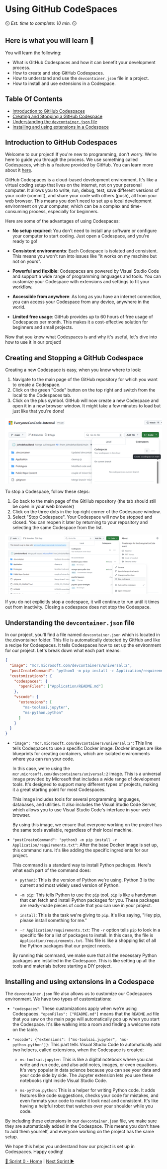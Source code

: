 # Using GitHub CodeSpaces
⏲️ _Est. time to complete: 10 min._ ⏲️

## Here is what you will learn 🎯
You will learn the following:
- What is GitHub Codespaces and how it can benefit your development process.
- How to create and stop GitHub Codespaces.
- How to understand and use the `devcontainer.json` file in a project.
- How to install and use extensions in a Codespace.

## Table Of Contents
- [Introduction to GitHub Codespaces](#introduction-to-github-codespaces)
- [Creating and Stopping a GitHub Codespace](#creating-and-stopping-a-github-codespace)
- [Understanding the `devcontainer.json` file](#understanding-the-devcontainerjson-file)
- [Installing and using extensions in a Codespace](#installing-and-using-extensions-in-a-codespace)

## Introduction to GitHub Codespaces

Welcome to our project! If you're new to programming, don't worry. We're here to guide you through the process. We use something called Codespaces, which is a feature provided by GitHub. You can learn more about it [here](https://github.com/features/codespaces).

GitHub Codespaces is a cloud-based development environment. It's like a virtual coding setup that lives on the internet, not on your personal computer. It allows you to write, run, debug, test, save different versions of your code (commit), and share your code with others (push), all from your web browser. This means you don't need to set up a local development environment on your computer, which can be a complex and time-consuming process, especially for beginners.

Here are some of the advantages of using Codespaces:

- **No setup required**: You don't need to install any software or configure your computer to start coding. Just open a Codespace, and you're ready to go!

- **Consistent environments**: Each Codespace is isolated and consistent. This means you won't run into issues like "it works on my machine but not on yours".

- **Powerful and flexible**: Codespaces are powered by Visual Studio Code and support a wide range of programming languages and tools. You can customize your Codespace with extensions and settings to fit your workflow.

- **Accessible from anywhere**: As long as you have an internet connection, you can access your Codespace from any device, anywhere in the world.

- **Limited free usage**: GitHub provides up to 60 hours of free usage of Codespaces per month. This makes it a cost-effective solution for beginners and small projects.

Now that you know what Codespaces is and why it's useful, let's dive into how to use it in our project!


## Creating and Stopping a GitHub Codespace

Creating a new Codespace is easy, when you know where to look:

1. Navigate to the main page of the GitHub repository for which you want to create a Codespace.
2. Click on the green "Code" button on the top right and switch from the local to the Codespaces tab.
3. Click on the plus symbol. GitHub will now create a new Codespace and open it in a new browser window. It might take a few minutes to load but just like that you're done!

![Create Codespaces](../content-images/Sprint%2000/github/CreateCodespaces.png)

To stop a Codespace, follow these steps:

1. Go back to the main page of the GitHub repository (the tab should still be open in your web browser) 
2. Click on the three dots in the top right corner of the Codespace window.
3. Select "Stop Codespace". Your Codespace will now be stopped and closed. You can reopen it later by returning to your repository and selecting the same Codespace from the list.

![Stop Codespaces](../content-images/Sprint%2000/github/StopCodespaces.png)

If you do not explicitly stop a codespace, it will continue to run until it times out from inactivity. Closing a codespace does not stop the Codespace.

## Understanding the `devcontainer.json` file

In our project, you'll find a file named `devcontainer.json` which is located in the.devontainer folder. This file is automatically detected by GitHub and like a recipe for Codespaces. It tells Codespaces how to set up the environment for our project. Let's break down what each part means:

```json
{
  "image": "mcr.microsoft.com/devcontainers/universal:2",
  "postCreateCommand": "python3 -m pip install -r Application/requirements.txt",
  "customizations": {
    "codespaces": {
      "openFiles": ["Application/README.md"]
    },
    "vscode": {
      "extensions": [
        "ms-toolsai.jupyter",
        "ms-python.python"
      ]
    }
  }
}
```

- `"image": "mcr.microsoft.com/devcontainers/universal:2"`: This line tells Codespaces to use a specific Docker image. Docker images are like blueprints for creating containers, which are isolated environments where you can run your code. 

    In this case, we're using the `mcr.microsoft.com/devcontainers/universal:2` image. This is a universal image provided by Microsoft that includes a wide range of development tools. It's designed to support many different types of projects, making it a great starting point for most Codespaces.

    This image includes tools for several programming languages, databases, and utilities. It also includes the Visual Studio Code Server, which allows you to use Visual Studio Code's interface in your web browser.

    By using this image, we ensure that everyone working on the project has the same tools available, regardless of their local machine. 

- `"postCreateCommand": "python3 -m pip install -r Application/requirements.txt"`: After the base Docker image is set up, this command runs. It's like adding the specific ingredients for our project. 

    This command is a standard way to install Python packages. Here's what each part of the command does:

    - `python3`: This is the version of Python we're using. Python 3 is the current and most widely used version of Python.

    - `-m pip`: This tells Python to use the `pip` tool. `pip` is like a handyman that can fetch and install Python packages for you. These packages are ready-made pieces of code that you can use in your project.

    - `install`: This is the task we're giving to `pip`. It's like saying, "Hey pip, please install something for me."

    - `-r Application/requirements.txt`: The `-r` option tells `pip` to look in a specific file for a list of packages to install. In this case, the file is `Application/requirements.txt`. This file is like a shopping list of all the Python packages that our project needs.

    By running this command, we make sure that all the necessary Python packages are installed in the Codespace. This is like setting up all the tools and materials before starting a DIY project.

## Installing and using extensions in a Codespace

The `devcontainer.json` file also allows us to customize our Codespaces environment. We have two types of customizations:

- `"codespaces"`: These customizations apply when we're using Codespaces. `"openFiles": ["README.md"]` means that the `README.md` file that you saw on the main page will automatically pop up when you start the Codespace. It's like walking into a room and finding a welcome note on the table.

- `"vscode": {"extensions": ["ms-toolsai.jupyter", "ms-python.python"]}`: This part tells Visual Studio Code to automatically add two helpers, called extensions, when the Codespace is created:

  - `ms-toolsai.jupyter`: This is like a digital notebook where you can write and run code, and also add notes, images, or even equations. It's very popular in data science because you can see your data and your code side by side. The Jupyter extension lets you use these notebooks right inside Visual Studio Code.

  - `ms-python.python`: This is a helper for writing Python code. It adds features like code suggestions, checks your code for mistakes, and even formats your code to make it look neat and consistent. It's like having a helpful robot that watches over your shoulder while you code.

By including these extensions in our `devcontainer.json` file, we make sure they are automatically added in the Codespace. This means you don't have to add them yourself, and everyone working on the project has the same setup.

We hope this helps you understand how our project is set up in Codespaces. Happy coding!


[🔼 Sprint 0 - Home](readme.md) | [Next Sprint ▶](/Track_1_ToDo_App/Sprint-01%20-%20Basic%20Application/README.md)

